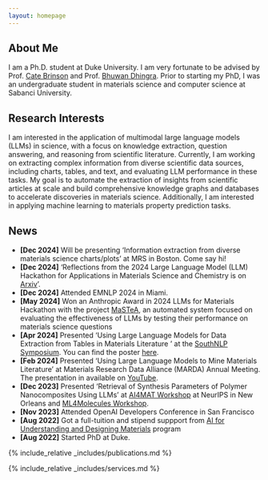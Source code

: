 ```yaml
---
layout: homepage
---
```


## About Me

I am a Ph.D. student at Duke University. I am very fortunate to be advised by Prof. [Cate Brinson](https://brinsonlab.pratt.duke.edu/) and Prof. [Bhuwan Dhingra](https://users.cs.duke.edu/~bdhingra/). Prior to starting my PhD, I was an undergraduate student in materials science and computer science at Sabanci University.


## Research Interests
I am interested in the application of multimodal large language models (LLMs) in science, with a focus on knowledge extraction, question answering, and reasoning from scientific literature. Currently, I am working on extracting complex information from diverse scientific data sources, including charts, tables, and text, and evaluating LLM performance in these tasks. My goal is to automate the extraction of insights from scientific articles at scale and build comprehensive knowledge graphs and databases to accelerate discoveries in materials science. Additionally, I am interested in applying machine learning to materials property prediction tasks.

## News

- **[Dec 2024]** Will be presenting ‘Information extraction from diverse materials science charts/plots’ at MRS in Boston. Come say hi!
- **[Dec 2024]** ‘Reflections from the 2024 Large Language Model (LLM) Hackathon for Applications in Materials Science and Chemistry is on [Arxiv](https://arxiv.org/pdf/2411.15221)’.
- **[Dec 2024]** Attended EMNLP 2024 in Miami.
- **[May 2024]** Won an Anthropic Award in 2024 LLMs for Materials Hackathon with the project [MaSTeA](https://x.com/DCirci/status/1788751982913589420), an automated system focused on evaluating the effectiveness of LLMs by testing their performance on materials science questions
- **[Apr 2024]** Presented ‘Using Large Language Models for Data Extraction from Tables in Materials Literature ’ at the [SouthNLP Symposium](https://southnlp.github.io/southnlp2024/). You can find the poster [here](https://southnlp.github.io/southnlp2024/presentations/southnlp2024-poster-45.pdf).
- **[Feb 2024]** Presented ‘Using Large Language Models to Mine Materials Literature’ at Materials Research Data Alliance (MARDA) Annual Meeting. The presentation in available on [YouTube](https://www.youtube.com/watch?v=3a4DfTXi5Js&t=758s).
- **[Dec 2023]** Presented ‘Retrieval of Synthesis Parameters of Polymer Nanocomposites Using LLMs’ at [AI4MAT Workshop](https://sites.google.com/view/ai4mat/ai4mat-2023/accepted-work?authuser=0) at NeurIPS in New Orleans and [ML4Molecules Workshop](https://moleculediscovery.github.io/workshop2023/).
- **[Nov 2023]** Attended OpenAI Developers Conference in San Francisco
- **[Aug 2022]** Got a full-tuition and stipend suppport from [AI for Understanding and Designing Materials](https://aim-nrt.pratt.duke.edu/) program
- **[Aug 2022]** Started PhD at Duke.


{% include_relative _includes/publications.md %}

{% include_relative _includes/services.md %}
